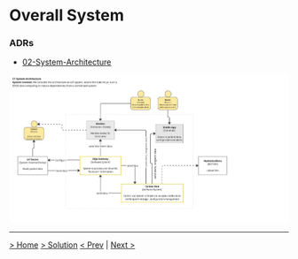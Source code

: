 # Overall System

### ADRs

- [02-System-Architecture](../ADRs/02-SystemArchitecture.md)

![Overall System](../assets/diagrams/c1-level-diagram-overall-system.jpg)

---

[> Home](../README.md)    [> Solution](README.md)
[< Prev](Conceptual.md)  |  [Next >](EdgeGatewaylSystem.md)